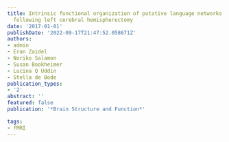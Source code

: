 ```yaml
---
title: Intrinsic functional organization of putative language networks in the brain
  following left cerebral hemispherectomy
date: '2017-01-01'
publishDate: '2022-09-17T21:47:52.058671Z'
authors:
- admin
- Eran Zaidel
- Noriko Salamon
- Susan Bookheimer
- Lucina Q Uddin
- Stella de Bode
publication_types:
- '2'
abstract: ''
featured: false
publication: '*Brain Structure and Function*'

tags:
- fMRI
---
```

